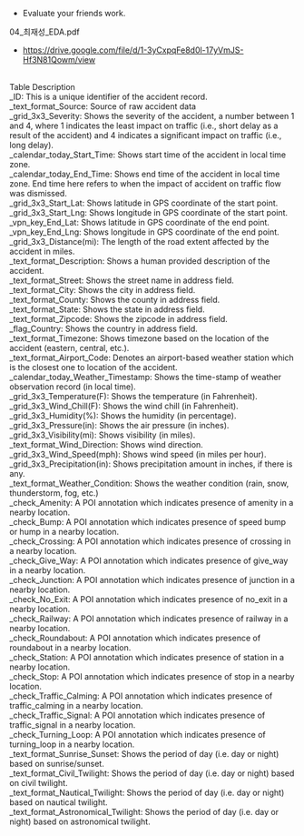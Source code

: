 - Evaluate your friends work.

04_최재성_EDA.pdf
- https://drive.google.com/file/d/1-3yCxpqFe8d0l-17yVmJS-Hf3N81Qowm/view

<br> Table Description <br>
_ID: This is a unique identifier of the accident record. <br>
_text_format_Source: Source of raw accident data <br>
_grid_3x3_Severity: Shows the severity of the accident, a number between 1 and 4, where 1 indicates the least impact on traffic (i.e., short delay as a result of the accident) and 4 indicates a significant impact on traffic (i.e., long delay). <br>
_calendar_today_Start_Time: Shows start time of the accident in local time zone. <br>
_calendar_today_End_Time: Shows end time of the accident in local time zone. End time here refers to when the impact of accident on traffic flow was dismissed. <br>
_grid_3x3_Start_Lat: Shows latitude in GPS coordinate of the start point. <br>
_grid_3x3_Start_Lng: Shows longitude in GPS coordinate of the start point. <br>
_vpn_key_End_Lat: Shows latitude in GPS coordinate of the end point. <br>
_vpn_key_End_Lng: Shows longitude in GPS coordinate of the end point. <br>
_grid_3x3_Distance(mi): The length of the road extent affected by the accident in miles. <br>
_text_format_Description: Shows a human provided description of the accident. <br>
_text_format_Street: Shows the street name in address field. <br>
_text_format_City: Shows the city in address field. <br>
_text_format_County: Shows the county in address field. <br>
_text_format_State: Shows the state in address field. <br>
_text_format_Zipcode: Shows the zipcode in address field. <br>
_flag_Country: Shows the country in address field. <br>
_text_format_Timezone: Shows timezone based on the location of the accident (eastern, central, etc.). <br>
_text_format_Airport_Code: Denotes an airport-based weather station which is the closest one to location of the accident. <br>
_calendar_today_Weather_Timestamp: Shows the time-stamp of weather observation record (in local time). <br>
_grid_3x3_Temperature(F): Shows the temperature (in Fahrenheit). <br>
_grid_3x3_Wind_Chill(F): Shows the wind chill (in Fahrenheit). <br>
_grid_3x3_Humidity(%): Shows the humidity (in percentage). <br>
_grid_3x3_Pressure(in): Shows the air pressure (in inches). <br>
_grid_3x3_Visibility(mi): Shows visibility (in miles). <br>
_text_format_Wind_Direction: Shows wind direction. <br>
_grid_3x3_Wind_Speed(mph): Shows wind speed (in miles per hour). <br>
_grid_3x3_Precipitation(in): Shows precipitation amount in inches, if there is any. <br>
_text_format_Weather_Condition: Shows the weather condition (rain, snow, thunderstorm, fog, etc.) <br>
_check_Amenity: A POI annotation which indicates presence of amenity in a nearby location. <br>
_check_Bump: A POI annotation which indicates presence of speed bump or hump in a nearby location. <br>
_check_Crossing: A POI annotation which indicates presence of crossing in a nearby location. <br>
_check_Give_Way: A POI annotation which indicates presence of give_way in a nearby location. <br>
_check_Junction: A POI annotation which indicates presence of junction in a nearby location. <br>
_check_No_Exit: A POI annotation which indicates presence of no_exit in a nearby location. <br>
_check_Railway: A POI annotation which indicates presence of railway in a nearby location. <br>
_check_Roundabout: A POI annotation which indicates presence of roundabout in a nearby location. <br>
_check_Station: A POI annotation which indicates presence of station in a nearby location. <br>
_check_Stop: A POI annotation which indicates presence of stop in a nearby location. <br>
_check_Traffic_Calming: A POI annotation which indicates presence of traffic_calming in a nearby location. <br>
_check_Traffic_Signal: A POI annotation which indicates presence of traffic_signal in a nearby location. <br>
_check_Turning_Loop: A POI annotation which indicates presence of turning_loop in a nearby location. <br>
_text_format_Sunrise_Sunset: Shows the period of day (i.e. day or night) based on sunrise/sunset. <br>
_text_format_Civil_Twilight: Shows the period of day (i.e. day or night) based on civil twilight. <br>
_text_format_Nautical_Twilight: Shows the period of day (i.e. day or night) based on nautical twilight. <br>
_text_format_Astronomical_Twilight: Shows the period of day (i.e. day or night) based on astronomical twilight. <br>
